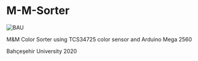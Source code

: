 # M-M-Sorter

![BAU](https://upload.wikimedia.org/wikipedia/en/thumb/4/4b/Logo_of_Bah%C3%A7e%C5%9Fehir_University.jpg/190px-Logo_of_Bah%C3%A7e%C5%9Fehir_University.jpg)

M&amp;M Color Sorter using TCS34725 color sensor and Arduino Mega 2560

Bahçeşehir University 2020
